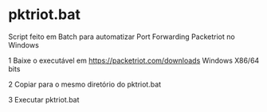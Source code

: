 # pktriot.bat

Script feito em Batch para automatizar
Port Forwarding Packetriot no Windows

1 Baixe o executável em
https://packetriot.com/downloads
Windows X86/64 bits

2 Copiar para o mesmo diretório do pktriot.bat

3 Executar pktriot.bat 






